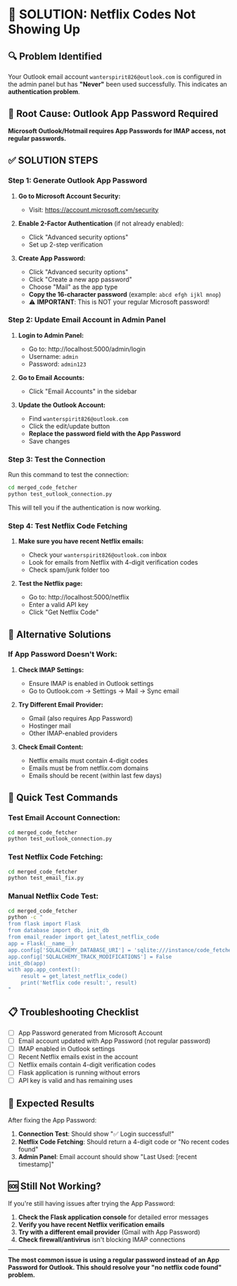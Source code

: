 # 🎯 SOLUTION: Netflix Codes Not Showing Up

## 🔍 Problem Identified

Your Outlook email account `wanterspirit826@outlook.com` is configured in the admin panel but has **"Never"** been used successfully. This indicates an **authentication problem**.

## 🚨 Root Cause: Outlook App Password Required

**Microsoft Outlook/Hotmail requires App Passwords for IMAP access, not regular passwords.**

## ✅ SOLUTION STEPS

### Step 1: Generate Outlook App Password

1. **Go to Microsoft Account Security:**
   - Visit: https://account.microsoft.com/security

2. **Enable 2-Factor Authentication** (if not already enabled):
   - Click "Advanced security options"
   - Set up 2-step verification

3. **Create App Password:**
   - Click "Advanced security options"
   - Click "Create a new app password"
   - Choose "Mail" as the app type
   - **Copy the 16-character password** (example: `abcd efgh ijkl mnop`)
   - ⚠️ **IMPORTANT**: This is NOT your regular Microsoft password!

### Step 2: Update Email Account in Admin Panel

1. **Login to Admin Panel:**
   - Go to: http://localhost:5000/admin/login
   - Username: `admin`
   - Password: `admin123`

2. **Go to Email Accounts:**
   - Click "Email Accounts" in the sidebar

3. **Update the Outlook Account:**
   - Find `wanterspirit826@outlook.com`
   - Click the edit/update button
   - **Replace the password field with the App Password**
   - Save changes

### Step 3: Test the Connection

Run this command to test the connection:

```bash
cd merged_code_fetcher
python test_outlook_connection.py
```

This will tell you if the authentication is now working.

### Step 4: Test Netflix Code Fetching

1. **Make sure you have recent Netflix emails:**
   - Check your `wanterspirit826@outlook.com` inbox
   - Look for emails from Netflix with 4-digit verification codes
   - Check spam/junk folder too

2. **Test the Netflix page:**
   - Go to: http://localhost:5000/netflix
   - Enter a valid API key
   - Click "Get Netflix Code"

## 🔧 Alternative Solutions

### If App Password Doesn't Work:

1. **Check IMAP Settings:**
   - Ensure IMAP is enabled in Outlook settings
   - Go to Outlook.com → Settings → Mail → Sync email

2. **Try Different Email Provider:**
   - Gmail (also requires App Password)
   - Hostinger mail
   - Other IMAP-enabled providers

3. **Check Email Content:**
   - Netflix emails must contain 4-digit codes
   - Emails must be from netflix.com domains
   - Emails should be recent (within last few days)

## 🎯 Quick Test Commands

### Test Email Account Connection:
```bash
cd merged_code_fetcher
python test_outlook_connection.py
```

### Test Netflix Code Fetching:
```bash
cd merged_code_fetcher
python test_email_fix.py
```

### Manual Netflix Code Test:
```bash
cd merged_code_fetcher
python -c "
from flask import Flask
from database import db, init_db
from email_reader import get_latest_netflix_code
app = Flask(__name__)
app.config['SQLALCHEMY_DATABASE_URI'] = 'sqlite:///instance/code_fetcher.db'
app.config['SQLALCHEMY_TRACK_MODIFICATIONS'] = False
init_db(app)
with app.app_context():
    result = get_latest_netflix_code()
    print('Netflix code result:', result)
"
```

## 📋 Troubleshooting Checklist

- [ ] App Password generated from Microsoft Account
- [ ] Email account updated with App Password (not regular password)
- [ ] IMAP enabled in Outlook settings
- [ ] Recent Netflix emails exist in the account
- [ ] Netflix emails contain 4-digit verification codes
- [ ] Flask application is running without errors
- [ ] API key is valid and has remaining uses

## 🎉 Expected Results

After fixing the App Password:

1. **Connection Test**: Should show "✅ Login successful!"
2. **Netflix Code Fetching**: Should return a 4-digit code or "No recent codes found"
3. **Admin Panel**: Email account should show "Last Used: [recent timestamp]"

## 🆘 Still Not Working?

If you're still having issues after trying the App Password:

1. **Check the Flask application console** for detailed error messages
2. **Verify you have recent Netflix verification emails**
3. **Try with a different email provider** (Gmail with App Password)
4. **Check firewall/antivirus** isn't blocking IMAP connections

---

**The most common issue is using a regular password instead of an App Password for Outlook. This should resolve your "no netflix code found" problem.**
